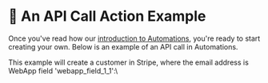 # 🔹 An API Call Action Example

Once you've read how our [introduction to Automations](./), you're ready to start creating your own. Below is an example of an API call in Automations.

This example will create a customer in Stripe, where the email address is WebApp field 'webapp\_field\_1\_1':\\

<figure><img src="https://d258lu9myqkejp.cloudfront.net/attachment_images/7728978b4b3f85d0f4a5c9e21adbe5611ac00ac342ed4fe8789d6653ef4d0fea1679653413668.png" alt=""><figcaption></figcaption></figure>
